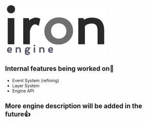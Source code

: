 ![Iron Engine Logo](https://github.com/weidelix/iron/blob/master/res/images/iron_logo.png)

## __Internal features being worked on🔧__
* Event System (refining)
* Layer System 
* Engine API

## More engine description will be added in the future👍
